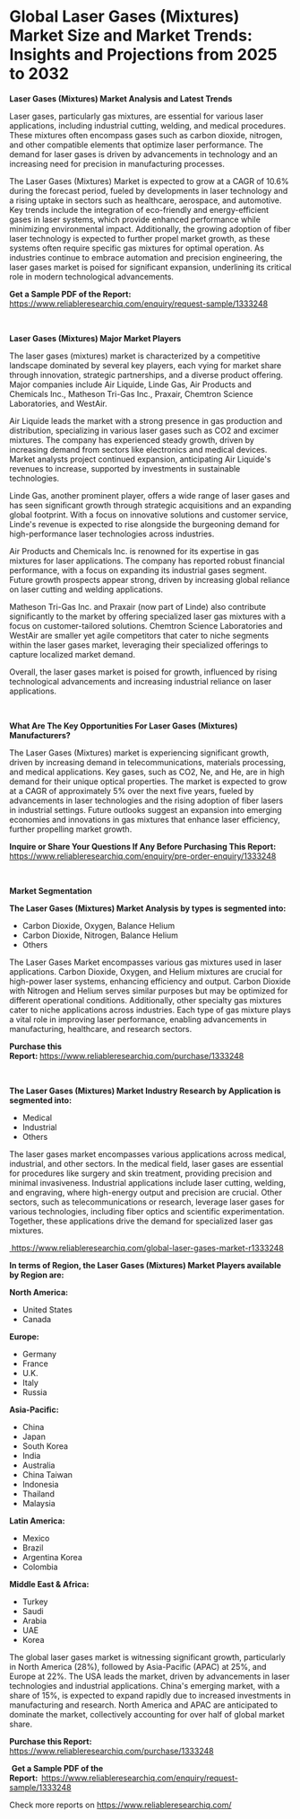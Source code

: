<p><h1>Global Laser Gases (Mixtures) Market Size and Market Trends: Insights and Projections from 2025 to 2032</h1></p><p><strong>Laser Gases (Mixtures) Market Analysis and Latest Trends</strong></p>
<p><p>Laser gases, particularly gas mixtures, are essential for various laser applications, including industrial cutting, welding, and medical procedures. These mixtures often encompass gases such as carbon dioxide, nitrogen, and other compatible elements that optimize laser performance. The demand for laser gases is driven by advancements in technology and an increasing need for precision in manufacturing processes. </p><p>The Laser Gases (Mixtures) Market is expected to grow at a CAGR of 10.6% during the forecast period, fueled by developments in laser technology and a rising uptake in sectors such as healthcare, aerospace, and automotive. Key trends include the integration of eco-friendly and energy-efficient gases in laser systems, which provide enhanced performance while minimizing environmental impact. Additionally, the growing adoption of fiber laser technology is expected to further propel market growth, as these systems often require specific gas mixtures for optimal operation. As industries continue to embrace automation and precision engineering, the laser gases market is poised for significant expansion, underlining its critical role in modern technological advancements.</p></p>
<p><strong>Get a Sample PDF of the Report:&nbsp;</strong> <a href="https://www.reliableresearchiq.com/enquiry/request-sample/1333248?utm_campaign=3177&utm_medium=2&utm_source=Github&utm_content=ia&utm_term=03042025&utm_id=laser-gases-mixtures">https://www.reliableresearchiq.com/enquiry/request-sample/1333248</a></p>
<p>&nbsp;</p>
<p><strong>Laser Gases (Mixtures) Major Market Players</strong></p>
<p><p>The laser gases (mixtures) market is characterized by a competitive landscape dominated by several key players, each vying for market share through innovation, strategic partnerships, and a diverse product offering. Major companies include Air Liquide, Linde Gas, Air Products and Chemicals Inc., Matheson Tri-Gas Inc., Praxair, Chemtron Science Laboratories, and WestAir.</p><p>Air Liquide leads the market with a strong presence in gas production and distribution, specializing in various laser gases such as CO2 and excimer mixtures. The company has experienced steady growth, driven by increasing demand from sectors like electronics and medical devices. Market analysts project continued expansion, anticipating Air Liquide's revenues to increase, supported by investments in sustainable technologies.</p><p>Linde Gas, another prominent player, offers a wide range of laser gases and has seen significant growth through strategic acquisitions and an expanding global footprint. With a focus on innovative solutions and customer service, Linde's revenue is expected to rise alongside the burgeoning demand for high-performance laser technologies across industries.</p><p>Air Products and Chemicals Inc. is renowned for its expertise in gas mixtures for laser applications. The company has reported robust financial performance, with a focus on expanding its industrial gases segment. Future growth prospects appear strong, driven by increasing global reliance on laser cutting and welding applications.</p><p>Matheson Tri-Gas Inc. and Praxair (now part of Linde) also contribute significantly to the market by offering specialized laser gas mixtures with a focus on customer-tailored solutions. Chemtron Science Laboratories and WestAir are smaller yet agile competitors that cater to niche segments within the laser gases market, leveraging their specialized offerings to capture localized market demand.</p><p>Overall, the laser gases market is poised for growth, influenced by rising technological advancements and increasing industrial reliance on laser applications.</p></p>
<p>&nbsp;</p>
<p><strong>What Are The Key Opportunities For Laser Gases (Mixtures) Manufacturers?</strong></p>
<p><p>The Laser Gases (Mixtures) market is experiencing significant growth, driven by increasing demand in telecommunications, materials processing, and medical applications. Key gases, such as CO2, Ne, and He, are in high demand for their unique optical properties. The market is expected to grow at a CAGR of approximately 5% over the next five years, fueled by advancements in laser technologies and the rising adoption of fiber lasers in industrial settings. Future outlooks suggest an expansion into emerging economies and innovations in gas mixtures that enhance laser efficiency, further propelling market growth.</p></p>
<p><strong>Inquire or Share Your Questions If Any Before Purchasing This Report:</strong> <a href="https://www.reliableresearchiq.com/enquiry/pre-order-enquiry/1333248?utm_campaign=3177&utm_medium=2&utm_source=Github&utm_content=ia&utm_term=03042025&utm_id=laser-gases-mixtures">https://www.reliableresearchiq.com/enquiry/pre-order-enquiry/1333248</a></p>
<p>&nbsp;</p>
<p><strong>Market Segmentation</strong></p>
<p><strong>The Laser Gases (Mixtures) Market Analysis by types is segmented into:</strong></p>
<p><ul><li>Carbon Dioxide, Oxygen, Balance Helium</li><li>Carbon Dioxide, Nitrogen, Balance Helium</li><li>Others</li></ul></p>
<p><p>The Laser Gases Market encompasses various gas mixtures used in laser applications. Carbon Dioxide, Oxygen, and Helium mixtures are crucial for high-power laser systems, enhancing efficiency and output. Carbon Dioxide with Nitrogen and Helium serves similar purposes but may be optimized for different operational conditions. Additionally, other specialty gas mixtures cater to niche applications across industries. Each type of gas mixture plays a vital role in improving laser performance, enabling advancements in manufacturing, healthcare, and research sectors.</p></p>
<p><strong>Purchase this Report:&nbsp;</strong><a href="https://www.reliableresearchiq.com/purchase/1333248?utm_campaign=3177&utm_medium=2&utm_source=Github&utm_content=ia&utm_term=03042025&utm_id=laser-gases-mixtures">https://www.reliableresearchiq.com/purchase/1333248</a></p>
<p>&nbsp;</p>
<p><strong>The Laser Gases (Mixtures) Market Industry Research by Application is segmented into:</strong></p>
<p><ul><li>Medical</li><li>Industrial</li><li>Others</li></ul></p>
<p><p>The laser gases market encompasses various applications across medical, industrial, and other sectors. In the medical field, laser gases are essential for procedures like surgery and skin treatment, providing precision and minimal invasiveness. Industrial applications include laser cutting, welding, and engraving, where high-energy output and precision are crucial. Other sectors, such as telecommunications or research, leverage laser gases for various technologies, including fiber optics and scientific experimentation. Together, these applications drive the demand for specialized laser gas mixtures.</p></p>
<p><a href="https://www.reliableresearchiq.com/global-laser-gases-market-r1333248?utm_campaign=3177&utm_medium=2&utm_source=Github&utm_content=ia&utm_term=03042025&utm_id=laser-gases-mixtures">&nbsp;https://www.reliableresearchiq.com/global-laser-gases-market-r1333248</a></p>
<p><strong>In terms of Region, the Laser Gases (Mixtures) Market Players available by Region are:</strong></p>
<p>
    <p> <strong> North America: </strong>
        <ul>
            <li>United States</li>
            <li>Canada</li>
        </ul>
        </p> 
    <p> <strong> Europe: </strong>
        <ul>
            <li>Germany</li>
            <li>France</li>
            <li>U.K.</li>
            <li>Italy</li>
            <li>Russia</li>
        </ul>
        </p> 
    <p> <strong> Asia-Pacific: </strong>
        <ul>
            <li>China</li>
            <li>Japan</li>
            <li>South Korea</li>
            <li>India</li>
            <li>Australia</li>
            <li>China Taiwan</li>
            <li>Indonesia</li>
            <li>Thailand</li>
            <li>Malaysia</li>
        </ul>
        </p> 
    <p> <strong> Latin America: </strong>
        <ul>
            <li>Mexico</li>
            <li>Brazil</li>
            <li>Argentina Korea</li>
            <li>Colombia</li>
        </ul>
        </p> 
    <p> <strong> Middle East & Africa: </strong>
        <ul>
            <li>Turkey</li>
            <li>Saudi</li>
            <li>Arabia</li>
            <li>UAE</li>
            <li>Korea</li>
        </ul>
    </p>
    </p>
<p><p>The global laser gases market is witnessing significant growth, particularly in North America (28%), followed by Asia-Pacific (APAC) at 25%, and Europe at 22%. The USA leads the market, driven by advancements in laser technologies and industrial applications. China's emerging market, with a share of 15%, is expected to expand rapidly due to increased investments in manufacturing and research. North America and APAC are anticipated to dominate the market, collectively accounting for over half of global market share.</p></p>
<p><strong>Purchase this Report: </strong><a href="https://www.reliableresearchiq.com/purchase/1333248?utm_campaign=3177&utm_medium=2&utm_source=Github&utm_content=ia&utm_term=03042025&utm_id=laser-gases-mixtures">https://www.reliableresearchiq.com/purchase/1333248</a></p>
<p>&nbsp;<strong>Get a Sample PDF of the Report:&nbsp;&nbsp;</strong><a href="https://www.reliableresearchiq.com/enquiry/request-sample/1333248?utm_campaign=3177&utm_medium=2&utm_source=Github&utm_content=ia&utm_term=03042025&utm_id=laser-gases-mixtures">https://www.reliableresearchiq.com/enquiry/request-sample/1333248</a></p>
<p><strong></strong></p>
<p>Check more reports on <a href="https://www.reliableresearchiq.com/?utm_campaign=3177&utm_medium=2&utm_source=Github&utm_content=ia&utm_term=03042025&utm_id=laser-gases-mixtures">https://www.reliableresearchiq.com/</a></p>